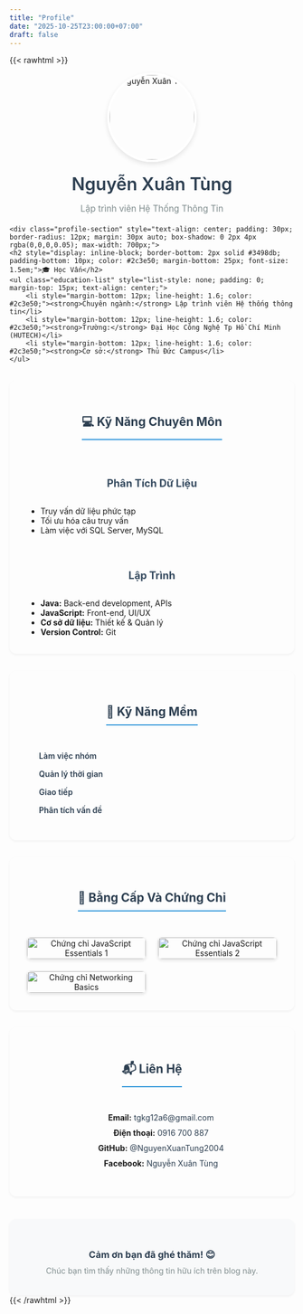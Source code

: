 ```yaml
---
title: "Profile"
date: "2025-10-25T23:00:00+07:00"
draft: false
---
```


<link rel="stylesheet" href="https://cdnjs.cloudflare.com/ajax/libs/font-awesome/5.15.4/css/all.min.css">

{{< rawhtml >}}
<link href="https://cdnjs.cloudflare.com/ajax/libs/lightbox2/2.11.3/css/lightbox.min.css" rel="stylesheet" />
<script src="https://cdnjs.cloudflare.com/ajax/libs/lightbox2/2.11.3/js/lightbox-plus-jquery.min.js"></script>

<div class="profile-page">
    <div class="profile-header" style="text-align: center;">
        <img src="https://NguyenXuanTung2004.github.io/Blog_Lap_Trinh_Mang/images/avatar.png" alt="Nguyễn Xuân Tùng" class="profile-avatar" style="width: 150px; height: 150px; border-radius: 50%; margin: 0 auto 20px; display: block; object-fit: cover; box-shadow: 0 4px 8px rgba(0,0,0,0.1); border: 4px solid #ffffff;">
        <h1 class="profile-name" style="font-size: 2.2em; color: #2c3e50; margin: 10px 0; font-weight: 600;">Nguyễn Xuân Tùng</h1>
        <p class="profile-title" style="font-size: 1.1em; color: #7f8c8d; margin-bottom: 20px;">Lập trình viên Hệ Thống Thông Tin</p>
    </div>

    <div class="profile-section" style="text-align: center; padding: 30px; border-radius: 12px; margin: 30px auto; box-shadow: 0 2px 4px rgba(0,0,0,0.05); max-width: 700px;">
    <h2 style="display: inline-block; border-bottom: 2px solid #3498db; padding-bottom: 10px; color: #2c3e50; margin-bottom: 25px; font-size: 1.5em;">🎓 Học Vấn</h2>
    <ul class="education-list" style="list-style: none; padding: 0; margin-top: 15px; text-align: center;"> 
        <li style="margin-bottom: 12px; line-height: 1.6; color: #2c3e50;"><strong>Chuyên ngành:</strong> Lập trình viên Hệ thống thông tin</li>
        <li style="margin-bottom: 12px; line-height: 1.6; color: #2c3e50;"><strong>Trường:</strong> Đại Học Công Nghệ Tp Hồ Chí Minh (HUTECH)</li>
        <li style="margin-bottom: 12px; line-height: 1.6; color: #2c3e50;"><strong>Cơ sở:</strong> Thủ Đức Campus</li>
    </ul>
</div>

<div class="profile-section" style="text-align: center; padding: 30px; border-radius: 12px; margin: 30px auto; box-shadow: 0 2px 4px rgba(0,0,0,0.05); max-width: 700px;">
    <h2 style="display: inline-block; border-bottom: 2px solid #3498db; padding-bottom: 10px; color: #2c3e50; margin-bottom: 25px; font-size: 1.5em;">💻 Kỹ Năng Chuyên Môn</h2>
    <div class="skills-grid" style="display: flex; flex-wrap: wrap; justify-content: center; gap: 40px; margin-top: 20px;">
        <div class="skill-category" style="flex: 1; min-width: 280px; text-align: left;">
            <h3 style="color: #34495e; margin: 20px 0 15px; font-size: 1.3em; text-align: center;">Phân Tích Dữ Liệu</h3>
            <ul style="list-style: disc; padding-left: 25px; margin: 15px auto 0; display: inline-block; text-align: left;">
                <li>Truy vấn dữ liệu phức tạp</li>
                <li>Tối ưu hóa câu truy vấn</li>
                <li>Làm việc với SQL Server, MySQL</li>
            </ul>
        </div>
        <div class="skill-category" style="flex: 1; min-width: 280px; text-align: left;">
            <h3 style="color: #34495e; margin: 20px 0 15px; font-size: 1.3em; text-align: center;">Lập Trình</h3>
            <ul style="list-style: disc; padding-left: 25px; margin: 15px auto 0; display: inline-block; text-align: left;">
                <li><strong>Java:</strong> Back-end development, APIs</li>
                <li><strong>JavaScript:</strong> Front-end, UI/UX</li>
                <li><strong>Cơ sở dữ liệu:</strong> Thiết kế & Quản lý</li>
                <li><strong>Version Control:</strong> Git</li>
            </ul>
        </div>
    </div>
</div>

<div class="profile-section" style="text-align: center; padding: 30px; border-radius: 12px; margin: 30px auto; box-shadow: 0 2px 4px rgba(0,0,0,0.05); max-width: 700px;">
    <h2 style="display: inline-block; border-bottom: 2px solid #3498db; padding-bottom: 10px; color: #2c3e50; margin-bottom: 25px; font-size: 1.5em;">🌟 Kỹ Năng Mềm</h2>
    <div class="skills-soft-list" style="margin-top: 20px; max-width: 400px; margin-left: auto; margin-right: auto; text-align: left;">
        <div class="skill-item" style="margin-bottom: 15px; display: flex; justify-content: space-between; align-items: center;">
            <p style="margin: 0; color: #2c3e50; font-weight: 600;">Làm việc nhóm</p>
            <div class="stars" style="color: #f39c12; font-size: 1.1em;">
                <i class="fas fa-star"></i><i class="fas fa-star"></i><i class="fas fa-star"></i><i class="far fa-star"></i><i class="far fa-star"></i>
            </div>
        </div>
        <div class="skill-item" style="margin-bottom: 15px; display: flex; justify-content: space-between; align-items: center;">
            <p style="margin: 0; color: #2c3e50; font-weight: 600;">Quản lý thời gian</p>
            <div class="stars" style="color: #f39c12; font-size: 1.1em;">
                <i class="fas fa-star"></i><i class="fas fa-star"></i><i class="fas fa-star-half-alt"></i><i class="far fa-star"></i><i class="far fa-star"></i>
            </div>
        </div>
        <div class="skill-item" style="margin-bottom: 15px; display: flex; justify-content: space-between; align-items: center;">
            <p style="margin: 0; color: #2c3e50; font-weight: 600;">Giao tiếp</p>
            <div class="stars" style="color: #f39c12; font-size: 1.1em;">
                <i class="fas fa-star"></i><i class="fas fa-star"></i><i class="fas fa-star"></i><i class="far fa-star"></i><i class="far fa-star"></i>
            </div>
        </div>
        <div class="skill-item" style="margin-bottom: 15px; display: flex; justify-content: space-between; align-items: center;">
            <p style="margin: 0; color: #2c3e50; font-weight: 600;">Phân tích vấn đề</p>
            <div class="stars" style="color: #f39c12; font-size: 1.1em;">
                <i class="fas fa-star"></i><i class="fas fa-star"></i><i class="fas fa-star"></i><i class="fas fa-star-half-alt"></i><i class="far fa-star"></i>
            </div>
        </div>
    </div>
</div>

<div class="profile-section" style="text-align: center; padding: 30px; border-radius: 12px; margin: 30px auto; box-shadow: 0 2px 4px rgba(0,0,0,0.05); max-width: 900px;">
    <h2 style="display: inline-block; border-bottom: 2px solid #3498db; padding-bottom: 10px; color: #2c3e50; margin-bottom: 25px; font-size: 1.5em;">📜 Bằng Cấp Và Chứng Chỉ</h2>
    <div class="certificates-grid" style="display: grid; grid-template-columns: repeat(2, 1fr); gap: 20px; margin-top: 20px;">
        <div class="certificate-item" style="border: 1px solid #eee; border-radius: 8px; overflow: hidden; box-shadow: 0 2px 5px rgba(0,0,0,0.1);">
            <a href="https://NguyenXuanTung2004.github.io/Blog_Lap_Trinh_Mang/images/certificates/cert-js-essentials-1.jpg" data-lightbox="certificates" data-title="Chứng chỉ JavaScript Essentials 1">
                <img src="https://NguyenXuanTung2004.github.io/Blog_Lap_Trinh_Mang/images/certificates/cert-js-essentials-1.jpg" alt="Chứng chỉ JavaScript Essentials 1" style="width: 100%; height: auto; display: block;">
            </a>
        </div>
        <div class="certificate-item" style="border: 1px solid #eee; border-radius: 8px; overflow: hidden; box-shadow: 0 2px 5px rgba(0,0,0,0.1);">
             <a href="https://NguyenXuanTung2004.github.io/Blog_Lap_Trinh_Mang/images/certificates/cert-js-essentials-2.jpg" data-lightbox="certificates" data-title="Chứng chỉ JavaScript Essentials 2">
                <img src="https://NguyenXuanTung2004.github.io/Blog_Lap_Trinh_Mang/images/certificates/cert-js-essentials-2.jpg" alt="Chứng chỉ JavaScript Essentials 2" style="width: 100%; height: auto; display: block;">
             </a>
        </div>
        <div class="certificate-item" style="border: 1px solid #eee; border-radius: 8px; overflow: hidden; box-shadow: 0 2px 5px rgba(0,0,0,0.1);">
             <a href="https://NguyenXuanTung2004.github.io/Blog_Lap_Trinh_Mang/images/certificates/cert-networking-basics.jpg" data-lightbox="certificates" data-title="Chứng chỉ Networking Basics">
                <img src="https://NguyenXuanTung2004.github.io/Blog_Lap_Trinh_Mang/images/certificates/cert-networking-basics.jpg" alt="Chứng chỉ Networking Basics" style="width: 100%; height: auto; display: block;">
             </a>
        </div>
    </div>
</div>

<div class="profile-section" style="text-align: center; padding: 30px; border-radius: 12px; margin: 30px auto; box-shadow: 0 2px 4px rgba(0,0,0,0.05); max-width: 700px;">
    <h2 style="display: inline-block; border-bottom: 2px solid #3498db; padding-bottom: 10px; color: #2c3e50; margin-bottom: 25px; font-size: 1.5em;">📬 Liên Hệ</h2>
    <ul class="contact-list" style="list-style: none; padding: 0; text-align: center; margin: 20px 0;">
         <li style="margin-bottom: 10px;">
             <i class="fas fa-envelope" style="margin-right: 8px; color: #3498db; width: 20px; display: inline-block; text-align: center;"></i>
             <strong>Email:</strong> <a href="mailto:tgkg12a6@gmail.com" style="color: #2c3e50; text-decoration: none;">tgkg12a6@gmail.com</a>
         </li>
         <li style="margin-bottom: 10px;">
             <i class="fas fa-phone" style="margin-right: 8px; color: #3498db; width: 20px; display: inline-block; text-align: center;"></i>
             <strong>Điện thoại:</strong> <a href="tel:0916700887" style="color: #2c3e50; text-decoration: none;">0916 700 887</a>
         </li>
         <li style="margin-bottom: 10px;">
             <i class="fab fa-github" style="margin-right: 8px; color: #3498db; width: 20px; display: inline-block; text-align: center;"></i>
             <strong>GitHub:</strong> <a href="https://github.com/NguyenXuanTung2004" target="_blank" style="color: #2c3e50; text-decoration: none;">@NguyenXuanTung2004</a>
         </li>
         <li style="margin-bottom: 10px;">
             <i class="fab fa-facebook" style="margin-right: 8px; color: #3498db; width: 20px; display: inline-block; text-align: center;"></i>
             <strong>Facebook:</strong> <a href="https://www.facebook.com/nguyen.xuan.tung.498801" target="_blank" style="color: #2c3e50; text-decoration: none;">Nguyễn Xuân Tùng</a>
         </li>
     </ul>
</div>

<div class="thank-you" style="text-align: center; margin-top: 40px; padding: 30px 20px; background: #f8f9fa; border-radius: 12px; box-shadow: 0 2px 4px rgba(0,0,0,0.05);">
    <h3 style="color: #2c3e50; margin-bottom: 10px;">Cảm ơn bạn đã ghé thăm! 😊</h3>
    <p style="color: #7f8c8d; margin: 5px 0;">Chúc bạn tìm thấy những thông tin hữu ích trên blog này.</p>
</div>
</div>
{{< /rawhtml >}}